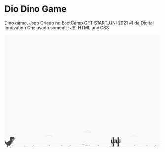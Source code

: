 # Dio Dino Game 
Dino game, Jogo Criado no BootCamp GFT START_UNI 2021 #1 da Digital Innovation One usado somente: JS, HTML and CSS

![screenshot](example.png?raw=true "screenshot")


